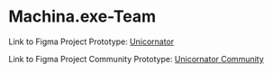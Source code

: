 # Machina.exe-Team
Link to Figma Project Prototype: [Unicornator](https://www.figma.com/file/aYyWxTea95Ai555MZjP1BD/Unicornator_Prototype?node-id=0%3A1)

Link to Figma Project Community Prototype: [Unicornator Community](https://www.figma.com/community/file/1140474874377995897)
